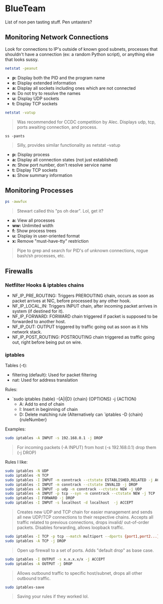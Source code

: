 # BlueTeam
List of non pen tasting stuff. Pen untasters?

## Monitoring Network Connections
Look for connections to IP's outside of known good subnets, processes that shouldn't have a connection (ex: a random Python script), or anything else that looks sussy.

```bash
netstat -peanut
```
- **p:** Display both the PID and the program name
- **e:** Display extended information
- **a:** Display all sockets including ones which are not connected
- **n:** Do not try to resolve the names
- **u:** Display UDP sockets
- **t:** Display TCP sockets

```bash
netstat -vatup 
```
> Was recommended for CCDC competition by Alec. Displays udp, tcp, ports awaiting connection, and process. 
```
ss -pants
```
> Silly, provides similar functionality as netstat -vatup
- **p:** Display process
- **a:** Display all connection states (not just established)
- **n:** Show port number, don't resolve service name
- **t:** Display TCP sockets
- **s:** Show summary information

## Monitoring Processes
```bash
ps -awwfux
```
> Stewart called this "ps oh dear". Lol, get it?
- **a:** View all processes
- **ww:** Unlimited width
- **f:** Show process trees
- **u:** Display in user-oriented format
- **x:** Remove "must-have-tty" restriction
> Pipe to grep and search for PID's of unknown connections, rogue bash/sh processes, etc.

## Firewalls
### Netfilter Hooks & iptables chains
- NF_IP_PRE_ROUTING: Triggers PREROUTING chain, occurs as soon as packet arrives at NIC, before processed by any other hook.
- NF_IP_LOCAL_IN: Triggers INPUT chain, after incoming packet arrives in system (if destined for it).
- NF_IP_FORWARD: FORWARD chain triggered if packet is supposed to be forwarded to another host.
- NF_IP_OUT: OUTPUT triggered by traffic going out as soon as it hits network stack.
- NF_IP_POST_ROUTING: POSTROUTING chain triggered as traffic going out, right before being put on wire.

### iptables
Tables (-t):
- filtering (default): Used for packet filtering
- nat: Used for address translation

Rules:
- `sudo iptables {table} -{A|I|D} {chain} {OPTIONS} -j {ACTION}
  - A: Add to end of chain
  - I: Insert in beginning of chain
  - D: Delete matching rule (Alternatively can `iptables -D {chain} {ruleNumber}


Examples:
```bash
sudo iptables -A INPUT -s 192.168.0.1 -j DROP
```
> For incoming packets (-A INPUT) from host (-s 192.168.0.1) drop them (-j DROP)

Rules I like:
```bash
sudo iptables -N UDP
sudo iptables -N TCP
sudo iptables -I INPUT -m conntrack --ctstate ESTABLISHED,RELATED -j ACCEPT
sudo iptables -I INPUT -m conntrack --ctstate INVALID -j DROP
sudo iptables -A INPUT -p udp -m conntrack --ctstate NEW -j UDP
sudo iptables -A INPUT -p tcp --syn -m conntrack --ctstate NEW -j TCP
sudo iptables -I FORWARD -j DROP
sudo iptables -I INPUT -s localhost -d localhost  -j ACCEPT
```
> Creates new UDP and TCP chain for easier management and sends all new UDP/TCP connections to their respective chains. Accepts all traffic related to previous connections, drops invalid/ out-of-order packets. Disables forwarding, allows loopback traffic. 

```bash
sudo iptables -I TCP -p tcp --match multiport --dports {port1,port2...} -j ACCEPT
sudo iptables -A TCP -j DROP
```
> Open up firewall to a set of ports. Adds "default drop" as base case.

```bash
sudo iptables -I OUTPUT -s x.x.x.x/x -j ACCEPT
sudo iptables -A OUTPUT -j DROP
```
> Allows outbound traffic to specific host/subnet, drops all other outbound traffic.

```bash
sudo iptables-save
```
> Saving your rules if they worked lol.
